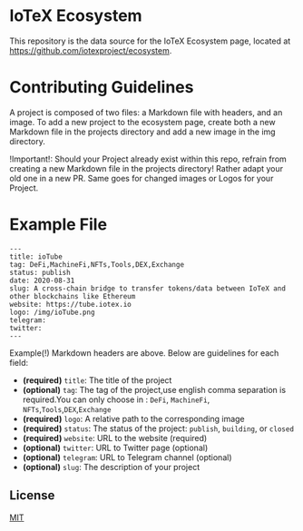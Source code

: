 # IoTeX Ecosystem
This repository is the data source for the IoTeX Ecosystem page, located at https://github.com/iotexproject/ecosystem.

# Contributing Guidelines
A project is composed of two files: a Markdown file with headers, and an image. To add a new project to the ecosystem page, create both a new Markdown file in the projects directory and add a new image in the img directory.

!Important!: Should your Project already exist within this repo, refrain from creating a new Markdown file in the projects directory! Rather adapt your old one in a new PR. Same goes for changed images or Logos for your Project.

# Example File
``` mdx
---
title: ioTube
tag: DeFi,MachineFi,NFTs,Tools,DEX,Exchange
status: publish
date: 2020-08-31
slug: A cross-chain bridge to transfer tokens/data between IoTeX and other blockchains like Ethereum
website: https://tube.iotex.io
logo: /img/ioTube.png
telegram:
twitter:
---
```

Example(!) Markdown headers are above. Below are guidelines for each field:
- **(required)** `title`: The title of the project
- **(optional)** `tag`: The tag of the project,use english comma separation is required.You can only choose in : `DeFi`, `MachineFi`, `NFTs`,`Tools`,`DEX`,`Exchange`
- **(required)** `logo`: A relative path to the corresponding image
- **(required)** `status`: The status of the project: `publish`, `building`, or `closed`
- **(required)** `website`: URL to the website (required)
- **(optional)** `twitter`: URL to Twitter page (optional)
- **(optional)** `telegram`: URL to Telegram channel (optional)
- **(optional)** `slug`: The description of your project



## License

[MIT](https://choosealicense.com/licenses/mit/)

